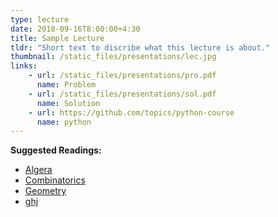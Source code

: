 ```yaml
---
type: lecture
date: 2018-09-16T8:00:00+4:30
title: Sample Lecture
tldr: "Short text to discribe what this lecture is about."
thumbnail: /static_files/presentations/lec.jpg
links: 
    - url: /static_files/presentations/pro.pdf
      name: Problem
    - url: /static_files/presentations/sol.pdf
      name: Solution
    - url: https://github.com/topics/python-course
      name: python
---
```

**Suggested Readings:**
- [Algera](https://jpsaha.github.io/MOTP/algebra/)
- [Combinatorics](https://jpsaha.github.io/MOTP/combinatorics/)
- [Geometry](https://jpsaha.github.io/MOTP/geometry/)
- [ghj](base.url/static_files/presentations/ghj.pdf)

